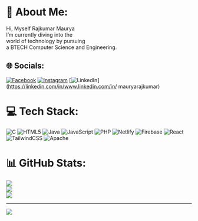 # 💫 About Me:
Hi, Myself Rajkumar Maurya <br> I’m currently diving into the <br>world of technology by pursuing<br> a BTECH Computer Science and Engineering.


## 🌐 Socials:
[![Facebook](https://img.shields.io/badge/Facebook-%231877F2.svg?logo=Facebook&logoColor=white)](https://facebook.com/https://www.facebook.com/profile.php?id=100021725316003) [![Instagram](https://img.shields.io/badge/Instagram-%23E4405F.svg?logo=Instagram&logoColor=white)](https://instagram.com/https://www.instagram.com/mauryarajkumar_557/) [![LinkedIn](https://img.shields.io/badge/LinkedIn-%230077B5.svg?logo=linkedin&logoColor=white)](https://linkedin.com/in/www.linkedin.com/in/ mauryarajkumar) 

# 💻 Tech Stack:
![C](https://img.shields.io/badge/c-%2300599C.svg?style=for-the-badge&logo=c&logoColor=white) ![HTML5](https://img.shields.io/badge/html5-%23E34F26.svg?style=for-the-badge&logo=html5&logoColor=white) ![Java](https://img.shields.io/badge/java-%23ED8B00.svg?style=for-the-badge&logo=openjdk&logoColor=white) ![JavaScript](https://img.shields.io/badge/javascript-%23323330.svg?style=for-the-badge&logo=javascript&logoColor=%23F7DF1E) ![PHP](https://img.shields.io/badge/php-%23777BB4.svg?style=for-the-badge&logo=php&logoColor=white) ![Netlify](https://img.shields.io/badge/netlify-%23000000.svg?style=for-the-badge&logo=netlify&logoColor=#00C7B7) ![Firebase](https://img.shields.io/badge/firebase-%23039BE5.svg?style=for-the-badge&logo=firebase) ![React](https://img.shields.io/badge/react-%2320232a.svg?style=for-the-badge&logo=react&logoColor=%2361DAFB) ![TailwindCSS](https://img.shields.io/badge/tailwindcss-%2338B2AC.svg?style=for-the-badge&logo=tailwind-css&logoColor=white) ![Apache](https://img.shields.io/badge/apache-%23D42029.svg?style=for-the-badge&logo=apache&logoColor=white)
# 📊 GitHub Stats:
![](https://github-readme-stats.vercel.app/api?username=mauryarajkumar&theme=dark&hide_border=false&include_all_commits=false&count_private=false)<br/>
![](https://github-readme-streak-stats.herokuapp.com/?user=mauryarajkumar&theme=dark&hide_border=false)<br/>
![](https://github-readme-stats.vercel.app/api/top-langs/?username=mauryarajkumar&theme=dark&hide_border=false&include_all_commits=false&count_private=false&layout=compact)

---
[![](https://visitcount.itsvg.in/api?id=mauryarajkumar&icon=0&color=0)](https://visitcount.itsvg.in)

<!-- Proudly created with GPRM ( https://gprm.itsvg.in ) -->
